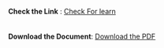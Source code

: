 **Check the Link**﻿ : [Check For learn](https://blog.algomaster.io/t/coding)<br><br><br>
 **Download the Document**: [Download the PDF](https://drive.google.com/file/d/1rW6Mj6Zn1Sy5vUEfP8eBsD6dFjAoqikG/view?usp=sharing)
 
